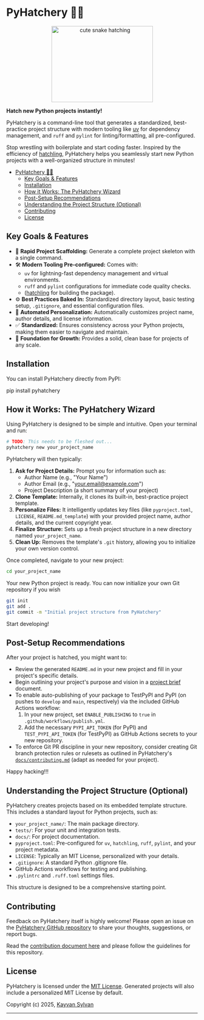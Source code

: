 # PyHatchery 🐍🥚

<div align="center">
<img src="https://github.com/ksylvan/pyhatchery/blob/main/docs/hatchery_logo.jpg?raw=true" alt="cute snake hatching" width="267" height="200">
</div>

**Hatch new Python projects instantly!**

PyHatchery is a command-line tool that generates a standardized, best-practice project structure with modern tooling like [uv][astral-uv] for dependency management, and `ruff` and `pylint` for linting/formatting, all pre-configured.

Stop wrestling with boilerplate and start coding faster. Inspired by the efficiency of [hatchling][hatchling_url], PyHatchery helps you seamlessly start new Python projects with a well-organized structure in minutes!

- [PyHatchery 🐍🥚](#pyhatchery-)
  - [Key Goals \& Features](#key-goals--features)
  - [Installation](#installation)
  - [How it Works: The PyHatchery Wizard](#how-it-works-the-pyhatchery-wizard)
  - [Post-Setup Recommendations](#post-setup-recommendations)
  - [Understanding the Project Structure (Optional)](#understanding-the-project-structure-optional)
  - [Contributing](#contributing)
  - [License](#license)

## Key Goals & Features

- 🚀 **Rapid Project Scaffolding:** Generate a complete project skeleton with a single command.
- 🛠️ **Modern Tooling Pre-configured:** Comes with:
  - `uv` for lightning-fast dependency management and virtual environments.
  - `ruff` and `pylint` configurations for immediate code quality checks.
  - ([hatchling][hatchling_url] for building the package).
- ⚙️ **Best Practices Baked In:** Standardized directory layout, basic testing setup, `.gitignore`, and essential configuration files.
- 📝 **Automated Personalization:** Automatically customizes project name, author details, and license information.
- ✅ **Standardized:** Ensures consistency across your Python projects, making them easier to navigate and maintain.
- 🌱 **Foundation for Growth:** Provides a solid, clean base for projects of any scale.

## Installation

You can install PyHatchery directly from PyPI:

pip install pyhatchery

## How it Works: The PyHatchery Wizard

Using PyHatchery is designed to be simple and intuitive. Open your terminal and run:

```bash
# TODO: This needs to be fleshed out...
pyhatchery new your_project_name
```

PyHatchery will then typically:

1. **Ask for Project Details:** Prompt you for information such as:
    - Author Name (e.g., "Your Name")
    - Author Email (e.g., "<your.email@example.com>")
    - Project Description (a short summary of your project)
2. **Clone Template:** Internally, it clones its built-in, best-practice project template.
3. **Personalize Files:** It intelligently updates key files (like `pyproject.toml`, `LICENSE`, `README.md_template`) with your provided project name, author details, and the current copyright year.
4. **Finalize Structure:** Sets up a fresh project structure in a new directory named `your_project_name`.
5. **Clean Up:** Removes the template's `.git` history, allowing you to initialize your own version control.

Once completed, navigate to your new project:

```bash
cd your_project_name
```

Your new Python project is ready. You can now initialize your own Git repository if you wish

```bash
git init
git add .
git commit -m "Initial project structure from PyHatchery"
```

Start developing!

## Post-Setup Recommendations

After your project is hatched, you might want to:

- Review the generated `README.md` in your new project and fill in your project's specific details.
- Begin outlining your project's purpose and vision in a [project brief][project_brief] document.
- To enable auto-publishing of your package to TestPyPI and PyPI (on pushes to `develop` and `main`, respectively) via the included GitHub Actions workflow:
    1. In your new project, set `ENABLE_PUBLISHING` to `true` in `.github/workflows/publish.yml`.
    2. Add the necessary `PYPI_API_TOKEN` (for PyPI) and `TEST_PYPI_API_TOKEN` (for TestPyPI) as GitHub Actions secrets to your new repository.
- To enforce Git PR discipline in your new repository, consider creating Git branch protection rules or rulesets as outlined in PyHatchery's [`docs/contributing.md`][contributing] (adapt as needed for your project).

Happy hacking!!!

## Understanding the Project Structure (Optional)

PyHatchery creates projects based on its embedded template structure. This includes a standard layout for Python projects, such as:

- `your_project_name/`: The main package directory.
- `tests/`: For your unit and integration tests.
- `docs/`: For project documentation.
- `pyproject.toml`: Pre-configured for `uv`, `hatchling`, `ruff`, `pylint`, and your project metadata.
- `LICENSE`: Typically an MIT License, personalized with your details.
- `.gitignore`: A standard Python .gitignore file.
- GitHub Actions workflows for testing and publishing.
- `.pylintrc` and `.ruff.toml` settings files.

This structure is designed to be a comprehensive starting point.

## Contributing

Feedback on PyHatchery itself is highly welcome! Please open an issue on the [PyHatchery GitHub repository](https://github.com/ksylvan/pyhatchery) to share your thoughts, suggestions, or report bugs.

Read the [contribution document here][contributing] and please follow the guidelines for this repository.

## License

PyHatchery is licensed under the [MIT License](./LICENSE).
Generated projects will also include a personalized MIT License by default.

Copyright (c) 2025, [Kayvan Sylvan](mailto:kayvan@sylvan.com)

---
[hatchling_url]: https://hatch.pypa.io/latest/
[astral-uv]: https://github.com/astral-sh/uv
[project_brief]: ./docs/project_brief.md
[contributing]: ./docs/contributing.md
